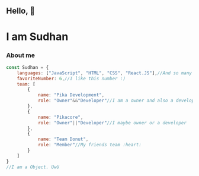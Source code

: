 <!-- Banner will be soon ![](./banner.jpg) -->
## Hello, :wave:
# I am Sudhan

### About me
```js
const Sudhan = {
    languages: ["JavaScript", "HTML", "CSS", "React.JS"],//And so many
    favoriteNumber: 6,//I like this number :)
    team: [
        {
            name: "Pika Development",
            role: "Owner"&&"Developer"//I am a owner and also a developer
        },
        {
            name: "Pikacore",
            role: "Owner"||"Developer"//I maybe owner or a developer
        },
        {
            name: "Team Donut",
            role: "Member"//My friends team :heart:
        }
    ]
}
//I am a Object. UwU
```
